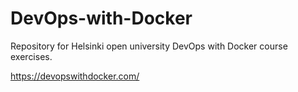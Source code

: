 # DevOps-with-Docker
Repository for Helsinki open university DevOps with Docker course exercises.

https://devopswithdocker.com/
